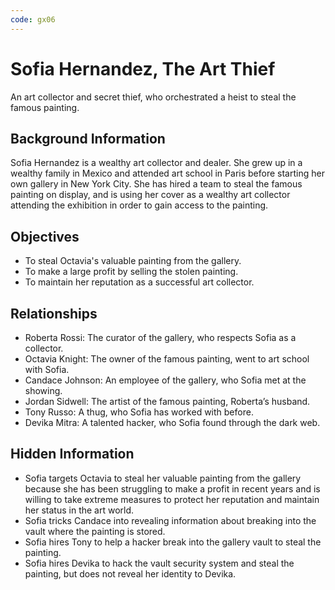 ```yaml
---
code: gx06
---
```


# Sofia Hernandez, The Art Thief

An art collector and secret thief, who orchestrated a heist to steal the famous painting.

## Background Information

Sofia Hernandez is a wealthy art collector and dealer. She grew up in a wealthy family in Mexico and attended art school in Paris before starting her own gallery in New York City. She has hired a team to steal the famous painting on display, and is using her cover as a wealthy art collector attending the exhibition in order to gain access to the painting.

## Objectives

- To steal Octavia's valuable painting from the gallery.
- To make a large profit by selling the stolen painting.
- To maintain her reputation as a successful art collector.

## Relationships

- Roberta Rossi: The curator of the gallery, who respects Sofia as a collector.
- Octavia Knight: The owner of the famous painting, went to art school with Sofia.
- Candace Johnson: An employee of the gallery, who Sofia met at the showing.
- Jordan Sidwell: The artist of the famous painting, Roberta’s husband.
- Tony Russo: A thug, who Sofia has worked with before.
- Devika Mitra: A talented hacker, who Sofia found through the dark web.

## Hidden Information

- Sofia targets Octavia to steal her valuable painting from the gallery because she has been struggling to make a profit in recent years and is willing to take extreme measures to protect her reputation and maintain her status in the art world.
- Sofia tricks Candace into revealing information about breaking into the vault where the painting is stored.
- Sofia hires Tony to help a hacker break into the gallery vault to steal the painting.
- Sofia hires Devika to hack the vault security system and steal the painting, but does not reveal her identity to Devika.
